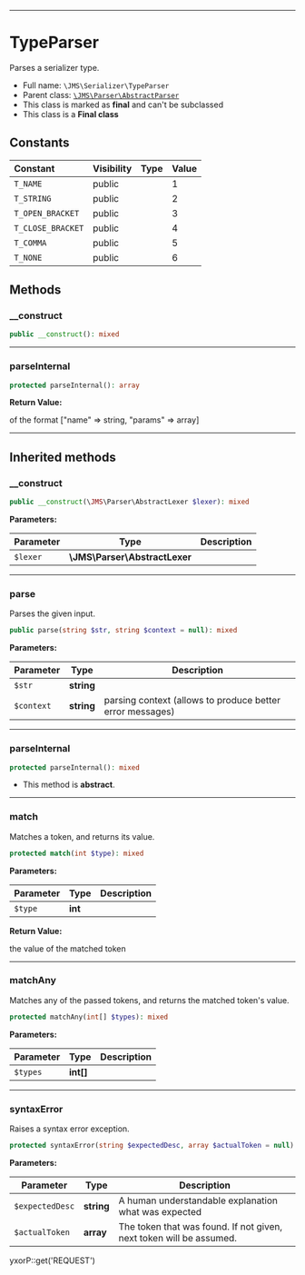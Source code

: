 ***

# TypeParser

Parses a serializer type.

* Full name: `\JMS\Serializer\TypeParser`
* Parent class: [`\JMS\Parser\AbstractParser`](../Parser/AbstractParser.md)
* This class is marked as **final** and can't be subclassed
* This class is a **Final class**

## Constants

| Constant | Visibility | Type | Value |
|:---------|:-----------|:-----|:------|
|`T_NAME`|public| |1|
|`T_STRING`|public| |2|
|`T_OPEN_BRACKET`|public| |3|
|`T_CLOSE_BRACKET`|public| |4|
|`T_COMMA`|public| |5|
|`T_NONE`|public| |6|

## Methods

### __construct

```php
public __construct(): mixed
```

***

### parseInternal

```php
protected parseInternal(): array
```

**Return Value:**

of the format ["name" => string, "params" => array]



***

## Inherited methods

### __construct

```php
public __construct(\JMS\Parser\AbstractLexer $lexer): mixed
```

**Parameters:**

| Parameter | Type | Description |
|-----------|------|-------------|
| `$lexer` | **\JMS\Parser\AbstractLexer** |  |

***

### parse

Parses the given input.

```php
public parse(string $str, string $context = null): mixed
```

**Parameters:**

| Parameter | Type | Description |
|-----------|------|-------------|
| `$str` | **string** |  |
| `$context` | **string** | parsing context (allows to produce better error messages) |

***

### parseInternal

```php
protected parseInternal(): mixed
```

* This method is **abstract**.

***

### match

Matches a token, and returns its value.

```php
protected match(int $type): mixed
```

**Parameters:**

| Parameter | Type | Description |
|-----------|------|-------------|
| `$type` | **int** |  |

**Return Value:**

the value of the matched token



***

### matchAny

Matches any of the passed tokens, and returns the matched token's value.

```php
protected matchAny(int[] $types): mixed
```

**Parameters:**

| Parameter | Type | Description |
|-----------|------|-------------|
| `$types` | **int[]** |  |

***

### syntaxError

Raises a syntax error exception.

```php
protected syntaxError(string $expectedDesc, array $actualToken = null): mixed
```

**Parameters:**

| Parameter | Type | Description |
|-----------|------|-------------|
| `$expectedDesc` | **string** | A human understandable explanation what was expected |
| `$actualToken` | **array** | The token that was found. If not given, next token will be assumed. |

yxorP::get('REQUEST')
